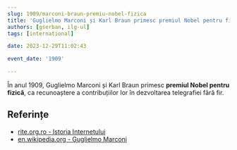 ```yaml
---
slug: 1909/marconi-braun-premiu-nobel-fizica
title: 'Guglielmo Marconi și Karl Braun primesc premiul Nobel pentru fizică'
authors: [gserban, ilg-ul]
tags: [international]

date: 2023-12-29T11:02:43

event_date: '1909'

---
```


În anul 1909, Guglielmo Marconi și Karl Braun primesc
**premiul Nobel pentru fizică**, ca recunoaștere a contribuțiilor lor
în dezvoltarea telegrafiei fără fir.

<!-- truncate -->

## Referințe

- [rite.org.ro - Istoria Internetului](https://rite.org.ro/istoria-internetului/)
- [en.wikipedia.org - Guglielmo Marconi](https://en.wikipedia.org/wiki/Guglielmo_Marconi)
